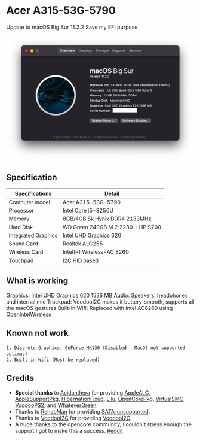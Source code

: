 # Acer A315-53G-5790
Update to macOS Big Sur 11.2.2
Save my EFI purpose

![about](https://github.com/hanngoc1406/ACER-A315-53G-Hackintosh-Opencore/blob/master/Images/Screen%20Shot%202021-03-27%20at%2022.05.05.png)

## Specification

| Specifications | Detail                                          |
| ------------------- | -------------------------------------------|
| Computer model      | Acer A315-53G-5790     |
| Processor           | Intel Core i5-8250U             |
| Memory              | 8GB/4GB Sk Hynix DDR4 2133MHz              |
| Hard Disk           | WD Green 240GB M.2 2280 + HP S700         |
| Integrated Graphics | Intel UHD Graphics 620                     |
| Sound Card          | Realtek ALC255                             |
| Wireless Card       | Intel(R) Wireless-AC 8260                  |
| Touchpad            | I2C HID based                              |

## What is working

Graphics: Intel UHD Graphics 620 1536 МB
Audio: Speakers, headphones and internal mic
Trackpad: VoodooI2C makes it buttery-smooth, supports all the macOS gestures
Built-in Wifi: Replaced with Intel AC8260 using [OpenIntelWireless](https://github.com/OpenIntelWireless) 

## Known not work
```
1. Discrete Graphics: GeForce MX130 (Disabled - MacOS not supported optimus)
2. Built-in Wifi (Must be replaced)
```

## Credits

- **Special thanks** to [Acidanthera](https://github.com/acidanthera) for providing [AppleALC](https://github.com/acidanthera/AppleALC), [AppleSupportPkg](https://github.com/acidanthera/AppleSupportPkg), [HibernationFixup](https://github.com/acidanthera/HibernationFixup), [Lilu](https://github.com/acidanthera/Lilu), [OpenCorePkg](https://github.com/acidanthera/OpenCorePkg), [VirtualSMC](https://github.com/acidanthera/VirtualSMC), [VoodooPS2](https://github.com/acidanthera/VoodooPS2), and [WhateverGreen](https://github.com/acidanthera/WhateverGreen).
- Thanks to [RehabMan](https://github.com/RehabMan) for providing [SATA-unsupported](https://github.com/RehabMan/hack-tools/tree/master/kexts/SATA-unsupported.kext).
- Thanks to [VoodooI2C](https://github.com/VoodooI2C) for providing [VoodooI2C](https://github.com/VoodooI2C/VoodooI2C).
- A huge thanks to the opencore community, I couldn't stress enough the support I got to make this a success. [Reddit](https://www.reddit.com/r/hackintosh/) 

